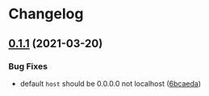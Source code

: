 # Changelog

## [0.1.1](https://github.com/zenflow/composite-service-http-gateway/compare/v0.1.0...v0.1.1) (2021-03-20)


### Bug Fixes

* default `host` should be 0.0.0.0 not localhost ([6bcaeda](https://github.com/zenflow/composite-service-http-gateway/commit/6bcaeda56097f76cf5214235e61ff8a327b9748b))
